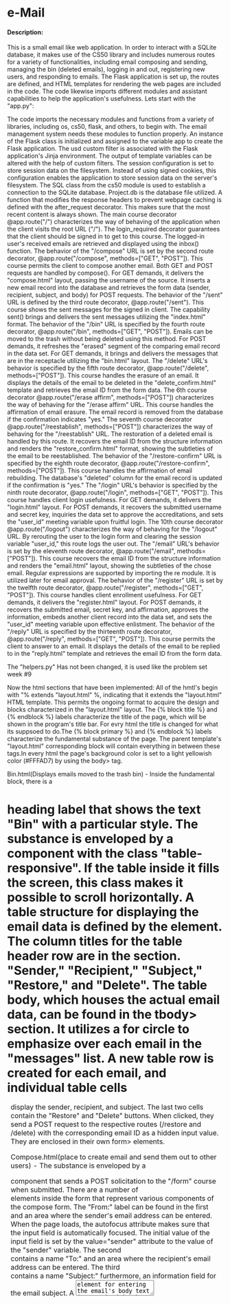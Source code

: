 # e-Mail
#### Description:
This is a small email like web application. In order to interact with a SQLite database, it makes use of the CS50 library and includes numerous routes for a variety of functionalities, including email composing and sending, managing the bin (deleted emails), logging in and out, registering new users, and responding to emails. The Flask application is set up, the routes are defined, and HTML templates for rendering the web pages are included in the code. The code likewise imports different modules and assistant capabilities to help the application's usefulness.
Lets start with the "app.py":

The code imports the necessary modules and functions from a variety of libraries, including os, cs50, flask, and others, to begin with. The email management system needs these modules to function properly.
An instance of the Flask class is initialized and assigned to the variable app to create the Flask application.
The usd custom filter is associated with the Flask application's Jinja environment. The output of template variables can be altered with the help of custom filters.
The session configuration is set to store session data on the filesystem. Instead of using signed cookies, this configuration enables the application to store session data on the server's filesystem.
The SQL class from the cs50 module is used to establish a connection to the SQLite database. Project.db is the database file utilized.
A function that modifies the response headers to prevent webpage caching is defined with the after_request decorator. This makes sure that the most recent content is always shown.
The main course decorator @app.route("/") characterizes the way of behaving of the application when the client visits the root URL ("/"). The login_required decorator guarantees that the client should be signed in to get to this course. The logged-in user's received emails are retrieved and displayed using the inbox() function.
The behavior of the "/compose" URL is set by the second route decorator, @app.route("/compose", methods=["GET", "POST"]). This course permits the client to compose another email. Both GET and POST requests are handled by compose(). For GET demands, it delivers the "compose.html" layout, passing the username of the source. It inserts a new email record into the database and retrieves the form data (sender, recipient, subject, and body) for POST requests.
The behavior of the "/sent" URL is defined by the third route decorator, @app.route("/sent"). This course shows the sent messages for the signed in client. The capability sent() brings and delivers the sent messages utilizing the "index.html" format.
The behavior of the "/bin" URL is specified by the fourth route decorator, @app.route("/bin", methods=["GET", "POST"]). Emails can be moved to the trash without being deleted using this method. For POST demands, it refreshes the "erased" segment of the comparing email record in the data set. For GET demands, it brings and delivers the messages that are in the receptacle utilizing the "bin.html" layout.
The "/delete" URL's behavior is specified by the fifth route decorator, @app.route("/delete", methods=["POST"]). This course handles the erasure of an email. It displays the details of the email to be deleted in the "delete_confirm.html" template and retrieves the email ID from the form data.
The 6th course decorator @app.route("/erase affirm", methods=["POST"]) characterizes the way of behaving for the "/erase affirm" URL. This course handles the affirmation of email erasure. The email record is removed from the database if the confirmation indicates "yes."
The seventh course decorator @app.route("/reestablish", methods=["POST"]) characterizes the way of behaving for the "/reestablish" URL. The restoration of a deleted email is handled by this route. It recovers the email ID from the structure information and renders the "restore_confirm.html" format, showing the subtleties of the email to be reestablished.
The behavior of the "/restore-confirm" URL is specified by the eighth route decorator, @app.route("/restore-confirm", methods=["POST"]). This course handles the affirmation of email rebuilding. The database's "deleted" column for the email record is updated if the confirmation is "yes."
The "/login" URL's behavior is specified by the ninth route decorator, @app.route("/login", methods=["GET", "POST"]). This course handles client login usefulness. For GET demands, it delivers the "login.html" layout. For POST demands, it recovers the submitted username and secret key, inquiries the data set to approve the accreditations, and sets the "user_id" meeting variable upon fruitful login.
The 10th course decorator @app.route("/logout") characterizes the way of behaving for the "/logout" URL. By rerouting the user to the login form and clearing the session variable "user_id," this route logs the user out.
The "/email" URL's behavior is set by the eleventh route decorator, @app.route("/email", methods=["POST"]). This course recovers the email ID from the structure information and renders the "email.html" layout, showing the subtleties of the chose email.
Regular expressions are supported by importing the re module. It is utilized later for email approval.
The behavior of the "/register" URL is set by the twelfth route decorator, @app.route("/register", methods=["GET", "POST"]). This course handles client enrollment usefulness. For GET demands, it delivers the "register.html" layout. For POST demands, it recovers the submitted email, secret key, and affirmation, approves the information, embeds another client record into the data set, and sets the "user_id" meeting variable upon effective enlistment.
The behavior of the "/reply" URL is specified by the thirteenth route decorator, @app.route("/reply", methods=["GET", "POST"]). This course permits the client to answer to an email. It displays the details of the email to be replied to in the "reply.html" template and retrieves the email ID from the form data.

The "helpers.py" Has not been changed, it is used like the problem set week #9

Now the html sections that have been implemented:
All of the hmtl's begin with "% extends "layout.html" %, indicating that it extends the "layout.html" HTML template. This permits the ongoing format to acquire the design and blocks characterized in the "layout.html" layout. The {% block title %} and {% endblock %} labels characterize the title of the page, which will be shown in the program's title bar. For evry html the title is changed for what its suppsoed to do.The {% block primary %} and {% endblock %} labels characterize the fundamental substance of the page. The parent template's "layout.html" corresponding block will contain everything in between these tags.In every html the page's background color is set to a light yellowish color (#FFFAD7) by using the body> tag.

Bin.html(Displays emails moved to the trash bin) -
Inside the fundamental block, there is a <h1> heading label that shows the text "Bin" with a particular style.
The substance is enveloped by a <div> component with the class "table-responsive". If the table inside it fills the screen, this class makes it possible to scroll horizontally.
A table structure for displaying the email data is defined by the <table> element.
The column titles for the table header row are in the <thead> section. "Sender," "Recipient," "Subject," "Restore," and "Delete".
The table body, which houses the actual email data, can be found in the tbody> section. It utilizes a for circle to emphasize over each email in the "messages" list.
A new table row <tr> is created for each email, and individual table cells <td> display the sender, recipient, and subject.
The last two cells contain the "Restore" and "Delete" buttons. When clicked, they send a POST request to the respective routes (/restore and /delete) with the corresponding email ID as a hidden input value. They are enclosed in their own form> elements.

Compose.html(place to create email and send them out to other users) -
The substance is enveloped by a <form> component that sends a POST solicitation to the "/form" course when submitted.
There are a number of <div> elements inside the form that represent various components of the compose form.
The "From:" label can be found in the first <div> and an area where the sender's email address can be entered. When the page loads, the autofocus attribute makes sure that the input field is automatically focused. The initial value of the input field is set by the value="sender" attribute to the value of the "sender" variable.
The second <div> contains a name "To:" and an area where the recipient's email address can be entered.
The third <div> contains a name "Subject:" furthermore, an information field for the email subject.
A <textarea> element for entering the email's body text is contained in the fourth <div>. The name of the field that will be sent when the form is submitted is specified by the name="body" attribute.
Last but not least, the "Send" button is a <button> element of the class "button-send." When clicked, it sets off the structure accommodation.

Delete_confirmation.html(displays confirmation message for deleting an email) -
The heading "Delete e-Mail" is displayed in the <h1> tag.
The substance is enveloped by a <form> component that sends a POST solicitation to the "/delete-confirm" course when submitted.
Inside the structure, there is a <input> field with the sort "hidden". The value of the email ID that needs to be deleted is stored in it. The name of the field is specified by the name="emailId" attribute, and the value of the field is set by the value="emailDetail.id" attribute to the ID of the email that needs to be deleted.
The message "Are you sure you want to delete this email?" is displayed in the <p> tag to affirm the erasure.
Two "<button>" elements exist: one with the label "Yes" and the class "button-Move," and the other with the label "No" and the class "button-View." The confirmation or cancellation of the deletion can be done through these buttons. They send a POST request to the "/delete-confirm" route with the appropriate confirmation value (either "yes" or "no" for the confirmation field) when clicked, triggering the submission of the form.

email.html(displaying the details and adding the reply method) - The substance is enclosed by a <div> component with the class "center-div". This div is utilized to focus adjust the substance on the page.
There are a number of <div> elements with the class "list-group-item view-email" contained within the div. The sender, recipient, subject, timestamp, and text of the email are all displayed in these divs, which also represent various parts of the email.
A label and a <strong> tag are used to display each information section. For instance, the source data is shown as "Sender: {{ emailDetail.sender }}", where emailDetail.sender is a variable that holds the sender's incentive for the particular email being seen.
A <div> element with the class "my-3" adds some margin space below the email content.
There is a <form> element within this div that, when submitted, sends a POST request to the "reply" route.
The email ID (emailDetail.id) that is currently being viewed can be stored in the form's "hidden" <input> field. A hidden field with the name "emailId" contains this value and is sent to the "reply" route.
A <button> element has the label "Reply" and the class "button-send." When clicked, the form is submitted and a POST request is sent to the "reply" route.

index.html( content for the "emails" page, displaying a table of emails with their sender, subject, timestamp, and options to view an email or move it to the bin) -
The substance is enveloped by a <div> component with the class "table-responsive". The table is made responsive for different screen sizes using this class.
Inside the div, there is a <table> component with the classes "table" and "table-bordered". These classes are utilized to style the table.
The table header is displayed in the <thead> section with white text and a dark blue background color (#041562).
The <tr> tag addresses a table line, and the <th> labels inside it address table headers for every segment. For this situation, there are five sections: " Sender," "Subject," "Timestamp," and two buttons-free columns.
The table body, which will display each email entry, is contained in the tbody> section.
A loop that iterates over the emails variable is created by the tags "% for email in emails %" and "% endfor %." This makes the assumption that the emails variable is an iterable or list of email objects.
Inside the circle, a <tr> tag is utilized to address each email section.
The sender, subject, and timestamp of each email are displayed within each tr> with the help of td> tags, which can be accessed through the email object.
The main void section contains a <form> component that presents a POST solicitation to the "email" course when clicked. The structure incorporates a hidden information field named "emailId" that holds the worth of email.id, permitting the server to distinguish the particular email when the structure is submitted. "View Email" is the name of the button inside the form.
When clicked, the <form> element in the second empty column sends a POST request to the "/bin" route. Likewise, the structure incorporates a hidden information field named "email_id" that holds the worth of email.id. The button inside the structure is marked "Move to Bin".

layout.html - <! HTML>: DOCTYPE This statement determines that the archive is a HTML5 record.
<html lang="en">: The root element of an HTML page is the <html> element. The document's language is specified by the lang="en" attribute.
<head>: The <head> segment contains meta data about the archive, for example, character encoding, viewport settings, outside conditions, and the page title.
<meta charset="utf-8">: The document's character encoding is specified in this meta tag as UTF-8, which supports a wide range of characters.
<meta name="viewport" content="initial-scale=1, width=device-width">: This meta label sets the underlying scale and width of the viewport for cell phones.
tags like "link" and "script": These labels incorporate outside CSS and JavaScript conditions. For this situation, the code incorporates Bootstrap CSS and JavaScript records from a CDN (Content Conveyance Organization).
<interface href="/static/favicon.ico" rel="icon">: This connection label sets the favicon (site symbol) for the page. It indicates the area of the favicon record.
Link to /static/styles.css with rel="stylesheet">: A custom CSS file (styles.css) is included in this link tag for enhancing the page's styling. The file can be found in the directory /static.
Email: {%/title> block title %}{% endblock %}</title>: This sets the title of the website page. It incorporates a placeholder block {% block title %}{% endblock %} that can be superseded in youngster formats to give a particular page title.
<body>: The main content of the website can be found in the "body>" section.
<nav>: This addresses the route bar of the page. It incorporates a logo, a switch button for versatile route, and route joins. The links in the navigation change depending on whether or not the user is logged in (session["user_id"]).
Endif % and if get_flashed_messages() %: If any flashed messages (temporary notifications) are found, this code displays them in an alert box.
<main>: The page's main content can be found in this section. For a responsive layout, it has a container-fluid class and the block tag "% block main % endblock %." This block can be abrogated in youngster formats to embed explicit substance.
<footer>: The page's footer is represented by this section. A brief text contains a link to a data provider.
By and large, this HTML format sets up the construction and design of a website page. It incorporates conditions, a route bar, primary substance region, streaked messages, and a footer. Child templates can be used to extend and modify it to include specific content while keeping the same layout and structure.

login.html - <structure action="/login" method="post">: This structure component indicates the activity URL as "/login" and the technique as "post". This indicates that the data will be sent to the "/login" URL via the HTTP POST protocol when the form is submitted.
<div class="mb-3">: This div component addresses a structure field bunch with an edge base dispersing.
<input ...>: The username and password fields on the form are defined by these input elements. They have characteristics like type, placeholder, id, and name.
Log In/button>: class="button-send" type="submit" The form is submitted by means of this button element. It has a class "button-send" and shows the message "Sign In".

register.html - <structure action="/register" method="post">: This structure component determines the activity URL as "/register" and the technique as "post". It implies that when the structure is presented, the information will be shipped off the "/register" URL utilizing the HTTP POST technique.
<div class="mb-3">: This div component addresses a structure field bunch with an edge base dispersing.
<input ...>: The email, password, and confirm password fields of the form are defined by these input elements. They have characteristics like type, placeholder, id, and name.
<button class="button-send" type="submit">Register</button>: The form is submitted by means of this button element. It displays the phrase "Register" and has the class "button-send.".

reply.html - Form method="post" action="/compose">: This structure component determines the activity URL as "/form" and the strategy as "post". It implies that when the structure is presented, the information will be shipped off the "/make" URL utilizing the HTTP POST technique.
<div class="mb-3">: This div component addresses a structure field bunch with an edge base dispersing.
<label>From:</label>: The label "From:" is displayed by means of this label element.
<input ...>: A field on the form for the sender's email address is defined by this input element. It possesses id, name, style, and value attributes. The recipient's email address from the emailDetail variable is used to populate the value.
<label>To:</label>: The label "To:" is displayed by means of this label element.
<input ...>: This info component characterizes a structure field for the beneficiary's email address. It possesses id, name, style, and value attributes. The sender's email address from the emailDetail variable is used to populate the value.
<label>Subject:</label>: This mark component is utilized to show the name "Subject:".
<input ...>: An email subject form field is defined by this input element. It possesses id, name, style, and value attributes. From the variable emailDetail, the subject of the initial email is used to populate the value.
<Textarea>: For the email's body, this textarea element specifies a multi-line text input field. Name, placeholder, style, and dimension are among its attributes.
<button class="button-send" type="submit">Send</button>: The form is submitted by means of this button element. It has a class "button-send" and shows the message "Send".
It has fields for the sender, recipient, subject, and body for an email reply form. When the "Send" button is clicked, the form will be sent to the URL "/compose."

restore_confirm.html - Restore email: [h1] At the top of the page, the heading "Restore e-Mail" appears on this line.
<structure action="/reestablish affirm" method="post">: The action URL is "/restore-confirm" and the method is "post" in this form element. This indicates that the data will be sent via HTTP POST to the URL "/restore-confirm" upon submission of the form.
"emailDetail.id">: "input type="hidden" name="emailId" value="emailDetail.id" This secret info field is utilized to store the ID of the email that should be reestablished. The email's ID from the emailDetail variable is used to populate the value.
Are you sure that you want to restore this email? This passage component shows an affirmation message inquiring as to whether they are certain they need to reestablish the email.
Yes/button>: "button class="button-View" type="submit" name="confirmation" value="yes" To submit the form with a positive confirmation value, this button element is used. The word "Yes" is displayed, and its class is "button-View."
"No": "button class="button-send" "type="submit" "name="confirmation" "value="no" When submitting the form with a negative confirmation value, this button element is used. It displays the word "No" and belongs to the class "button-send."
It has a form with buttons for confirming or canceling the email restoration and hidden input for the email ID. The structure will be submitted to the "/reestablish affirm" URL when the "Yes" or "No" button is clicked.

For the CSS:
The elements that are children of the "nav" element and have the class "navbar-brand" are the focus of this selector. The text will appear to be larger when the font size is set to xx-large:
nav .navbar-brand {
    font-size: xx-large;
}

This selector focuses on the components with the class blue that are relatives of the components with the class "navbar-brand", which are thusly relatives of the "nav" component. It makes these elements appear in the dark blue color #041562:
nav .navbar-brand .blue {
    color: #041562;
}

This selector targets components with the class "list-group-item". It sets the presentation property to "flex", which empowers adaptable box design. The child elements are arranged in a row when the "flex-direction" is set to row. By setting the "justify-content" property to "space-between", the child elements are evenly distributed along the horizontal axis, with the first element at the beginning and the last at the end. The child elements are vertically aligned in the center of the container when the "align-items" property is set to center:
.list-group-item {
    display: flex;
    flex-direction: row;
    justify-content: space-between;
    align-items: center;
}

The "view-email" class is the focus of this selector. It sets the presentation property to "flex", empowering adaptable box format. The child elements are arranged in a row with the "flex-direction" set to row. By setting the "justify-content" property to "flex-start", the child elements at the container's beginning are horizontally aligned. When the "align-items" property is set to "flex-start", the container's child elements will be vertically aligned at the container's beginning. Also, the width of the component is set to 300px:
.view-email {
    display: flex;
    flex-direction: row;
    justify-content: flex-start;
    align-items: flex-start;
    width: 300px;
}

This selector targets components with the class "center-div". It sets the presentation property to "flex", empowering adaptable box format. The "justify-content" property is set to "center", on a level plane adjusting the kid components at the focal point of the compartment. The "align-items" property is set to "center", in an upward direction adjusting the kid components at the focal point of the holder. The "flex-direction" is set to "column", organizing the kid components in a section:
.center-div {
    display: flex;
    justify-content: center;
    align-items: center;
    flex-direction: column;
}

This selector targets components with the class "email-table". Separating the borders of adjacent table cells is accomplished by setting the border-collapse property to separate. The "border-spacing" property sets the dividing between cells to 10px:
.email-table {
    border-collapse: separate;
    border-spacing: 10px;
}

The leftover CSS code characterizes styles for different buttons. Font size, display, outline, border, cursor, background color, box shadow, padding, border radius, text color, and transitions for various states such as active and hover are among the styles. The styles of each button class—".button-send", ".button-Move", and ".button-View" are similar, but the background colors and hover effects vary.
